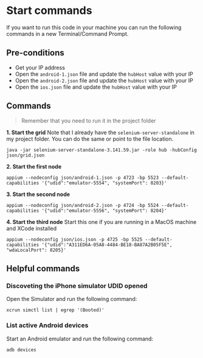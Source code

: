 # Start commands
If you want to run this code in your machine you can run the following commands in a new Terminal/Command Prompt.

## Pre-conditions
* Get your IP address
* Open the `android-1.json` file and update the `hubHost` value with your IP
* Open the `android-2.json` file and update the `hubHost` value with your IP
* Open the `ios.json` file and update the `hubHost` value with your IP

## Commands

> Remember that you need to run it in the project folder
>
**1. Start the grid**
Note that I already have the `selenium-server-standalone` in my project folder.
You can do the same or point to the file location.
```
java -jar selenium-server-standalone-3.141.59.jar -role hub -hubConfig json/grid.json
```

**2. Start the first node**
```
appium --nodeconfig json/android-1.json -p 4723 -bp 5523 --default-capabilities '{"udid":"emulator-5554", "systemPort": 8203}'
```

**3. Start the second node**
```
appium --nodeconfig json/android-2.json -p 4724 -bp 5524 --default-capabilities '{"udid":"emulator-5556", "systemPort": 8204}'
```

**4. Start the third node**
Start this one if you are running in a MacOS machine and XCode installed
```
appium --nodeconfig json/ios.json -p 4725 -bp 5525 --default-capabilities '{"udid":"A311ED6A-05A8-4484-BE18-BA87A2B05F5E", "wdaLocalPort": 8205}'
```

## Helpful commands

### Discoveting the iPhone simulator UDID opened
Open the Simulator and run the following command:
```
xcrun simctl list | egrep '(Booted)'
```

### List active Android devices
Start an Android emulator and run the following command:
```
adb devices
```